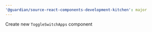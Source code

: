 ```yaml
---
'@guardian/source-react-components-development-kitchen': major
---
```


Create new `ToggleSwitchApps` component
